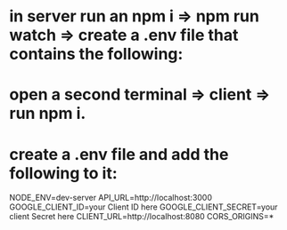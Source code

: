 # in server run an npm i => npm run watch => create a .env file that contains the following:

# open a second terminal => client => run npm i.


# create a .env file and add the following to it:
NODE_ENV=dev-server
API_URL=http://localhost:3000
GOOGLE_CLIENT_ID=your Client ID here
GOOGLE_CLIENT_SECRET=your client Secret here
CLIENT_URL=http://localhost:8080
CORS_ORIGINS=*
